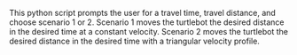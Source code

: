 This python script prompts the user for a travel time, travel distance, and choose scenario 1 or 2.
Scenario 1 moves the turtlebot the desired distance in the desired time at a constant velocity. 
Scenario 2 moves the turtlebot the desired distance in the desired time with a triangular velocity profile. 
